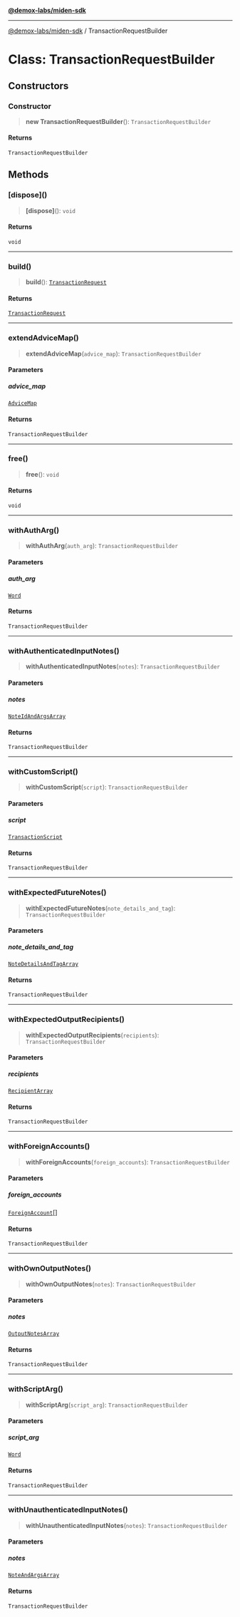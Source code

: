 [**@demox-labs/miden-sdk**](../README.md)

***

[@demox-labs/miden-sdk](../README.md) / TransactionRequestBuilder

# Class: TransactionRequestBuilder

## Constructors

### Constructor

> **new TransactionRequestBuilder**(): `TransactionRequestBuilder`

#### Returns

`TransactionRequestBuilder`

## Methods

### \[dispose\]()

> **\[dispose\]**(): `void`

#### Returns

`void`

***

### build()

> **build**(): [`TransactionRequest`](TransactionRequest.md)

#### Returns

[`TransactionRequest`](TransactionRequest.md)

***

### extendAdviceMap()

> **extendAdviceMap**(`advice_map`): `TransactionRequestBuilder`

#### Parameters

##### advice\_map

[`AdviceMap`](AdviceMap.md)

#### Returns

`TransactionRequestBuilder`

***

### free()

> **free**(): `void`

#### Returns

`void`

***

### withAuthArg()

> **withAuthArg**(`auth_arg`): `TransactionRequestBuilder`

#### Parameters

##### auth\_arg

[`Word`](Word.md)

#### Returns

`TransactionRequestBuilder`

***

### withAuthenticatedInputNotes()

> **withAuthenticatedInputNotes**(`notes`): `TransactionRequestBuilder`

#### Parameters

##### notes

[`NoteIdAndArgsArray`](NoteIdAndArgsArray.md)

#### Returns

`TransactionRequestBuilder`

***

### withCustomScript()

> **withCustomScript**(`script`): `TransactionRequestBuilder`

#### Parameters

##### script

[`TransactionScript`](TransactionScript.md)

#### Returns

`TransactionRequestBuilder`

***

### withExpectedFutureNotes()

> **withExpectedFutureNotes**(`note_details_and_tag`): `TransactionRequestBuilder`

#### Parameters

##### note\_details\_and\_tag

[`NoteDetailsAndTagArray`](NoteDetailsAndTagArray.md)

#### Returns

`TransactionRequestBuilder`

***

### withExpectedOutputRecipients()

> **withExpectedOutputRecipients**(`recipients`): `TransactionRequestBuilder`

#### Parameters

##### recipients

[`RecipientArray`](RecipientArray.md)

#### Returns

`TransactionRequestBuilder`

***

### withForeignAccounts()

> **withForeignAccounts**(`foreign_accounts`): `TransactionRequestBuilder`

#### Parameters

##### foreign\_accounts

[`ForeignAccount`](ForeignAccount.md)[]

#### Returns

`TransactionRequestBuilder`

***

### withOwnOutputNotes()

> **withOwnOutputNotes**(`notes`): `TransactionRequestBuilder`

#### Parameters

##### notes

[`OutputNotesArray`](OutputNotesArray.md)

#### Returns

`TransactionRequestBuilder`

***

### withScriptArg()

> **withScriptArg**(`script_arg`): `TransactionRequestBuilder`

#### Parameters

##### script\_arg

[`Word`](Word.md)

#### Returns

`TransactionRequestBuilder`

***

### withUnauthenticatedInputNotes()

> **withUnauthenticatedInputNotes**(`notes`): `TransactionRequestBuilder`

#### Parameters

##### notes

[`NoteAndArgsArray`](NoteAndArgsArray.md)

#### Returns

`TransactionRequestBuilder`
